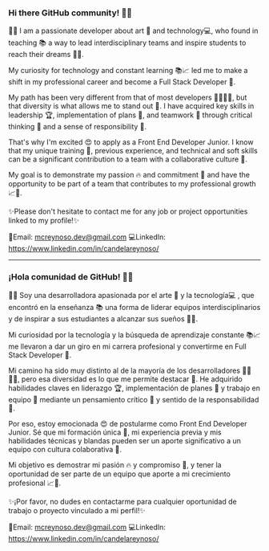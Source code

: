 ### Hi there GitHub community! 👋🏻

👩‍💻 I am a passionate developer about art 🎨 and technology💻, who found in teaching 📚 a way to lead interdisciplinary teams and inspire students to reach their dreams 💭💫.

My curiosity for technology and constant learning 📚📈 led me to make a shift in my professional career and become a Full Stack Developer 🚀.

My path has been very different from that of most developers 🚶‍♀️🚶‍♂️, but that diversity is what allows me to stand out 💪. I have acquired key skills in leadership 🏆, implementation of plans 📝, and teamwork 🤝 through critical thinking 🤔 and a sense of responsibility 🤗.

That's why I'm excited 😍 to apply as a Front End Developer Junior. I know that my unique training 🌟, previous experience, and technical and soft skills can be a significant contribution to a team with a collaborative culture 🤝.

My goal is to demonstrate my passion 🔥 and commitment 💪 and have the opportunity to be part of a team that contributes to my professional growth 📈🚀.

✨Please don't hesitate to contact me for any job or project opportunities linked to my profile!✨

📧Email: mcreynoso.dev@gmail.com 💻LinkedIn: https://www.linkedin.com/in/candelareynoso/

-----------------------------------------------------------------------------------------------------------------------------------------

### ¡Hola comunidad de GitHub! 👋🏻

👩‍💻 Soy una desarrolladora apasionada por el arte 🎨 y la tecnología💻 , que encontró en la enseñanza 📚 una forma de liderar equipos interdisciplinarios y de inspirar a sus estudiantes a alcanzar sus sueños 💭💫.

Mi curiosidad por la tecnología y la búsqueda de aprendizaje constante 📚📈 me llevaron a dar un giro en mi carrera profesional y convertirme en Full Stack Developer 🚀.

Mi camino ha sido muy distinto al de la mayoría de los desarrolladores 🚶‍♀️🚶‍♂️, pero esa diversidad es lo que me permite destacar 💪. He adquirido habilidades claves en liderazgo 🏆, implementación de planes 📝 y trabajo en equipo 🤝 mediante un pensamiento crítico 🤔 y sentido de la responsabilidad 🤗.

Por eso, estoy emocionada 😍 de postularme como Front End Developer Junior. Sé que mi formación única 🌟, mi experiencia previa y mis habilidades técnicas y blandas pueden ser un aporte significativo a un equipo con cultura colaborativa 🤝.

Mi objetivo es demostrar mi pasión 🔥 y compromiso 💪, y tener la oportunidad de ser parte de un equipo que aporte a mi crecimiento profesional 📈🚀.


✨¡Por favor, no dudes en contactarme para cualquier oportunidad de trabajo o proyecto vinculado a mi perfil!✨

📧Email: mcreynoso.dev@gmail.com 💻LinkedIn: https://www.linkedin.com/in/candelareynoso/
